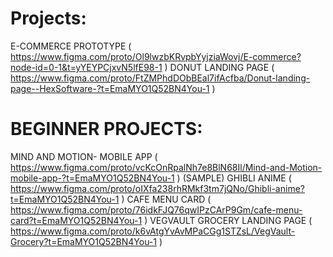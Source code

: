 # Projects:

E-COMMERCE PROTOTYPE ( https://www.figma.com/proto/Ol9lwzbKRvpbYyjziaWovj/E-commerce?node-id=0-1&t=yYEYPCjxvN5lfE98-1 )
DONUT LANDING PAGE ( https://www.figma.com/proto/FtZMPhdDObBEal7ifAcfba/Donut-landing-page--HexSoftware-?t=EmaMYO1Q52BN4You-1 )

# BEGINNER PROJECTS: 

MIND AND MOTION- MOBILE APP ( https://www.figma.com/proto/vcKcOnRpalNh7e8BlN68Il/Mind-and-Motion-mobile-app-?t=EmaMYO1Q52BN4You-1 ) (SAMPLE)
GHIBLI ANIME ( https://www.figma.com/proto/oIXfa238rhRMkf3tm7jQNo/Ghibli-anime?t=EmaMYO1Q52BN4You-1 )
CAFE MENU CARD ( https://www.figma.com/proto/76idkFJQ76qwIPzCArP9Gm/cafe-menu-card?t=EmaMYO1Q52BN4You-1 )
VEGVAULT GROCERY LANDING PAGE ( https://www.figma.com/proto/k6vAtgYvAvMPaCGg1STZsL/VegVault-Grocery?t=EmaMYO1Q52BN4You-1 )
